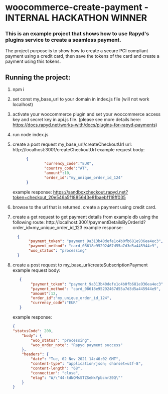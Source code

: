 # woocommerce-create-payment - INTERNAL HACKATHON WINNER

### This is an example project that shows how to use Rapyd's plugins service to create a seamless payment.

The project purpose is to show how to create a secure PCI compliant payment using a credit card, then save the tokens of the card and create a payment using this tokens.

Running the project:
-----------
1. npm i
2. set const my_base_url to your domain in index.js file (will not work localhost)
3. activate your woocommerce plugin and set your woocommerce access key and secret key in api.js file. (please see more details here: https://docs.rapyd.net/works-with/docs/plugins-for-rapyd-payments)
3. run node index.js
4. create a post request my_base_url/createCheckoutUrl
    url: http://localhost:3001/createCheckoutUrl
    example request body: 
    ```json
          {
                  "currency_code":"EUR",
                  "country_code":"AT",
                  "amount":10,
                  "order_id":"my_unique_order_id_124"
          }
    ```

    example response: https://sandboxcheckout.rapyd.net?token=checkout_20e546a5f1885643e81baebf118ff035
5. browse to the url that is returned. create a payment using credit card.
6. create a get request to get payment details from example db using the following route: http://localhost:3001/paymentDetailsByOrderId?order_id=my_unique_order_id_123
    example response:
      ```json
        {
             "payment_token": "payment_9a313b40defe1c4b0fb681e936ea4ec3",
             "payment_method": "card_08618e95292467d55a7d3d5a445944e9",
             "woo_status": "processing"
        }
     ```
7. create a post request to my_base_url/createSubscriptionPayment
    example request body:
     ```json
        {
             "payment_token": "payment_9a313b40defe1c4b0fb681e936ea4ec3",
             "payment_method": "card_08618e95292467d55a7d3d5a445944e9",
             "amount":12,
             "order_id":"my_unique_order_id_124",
             "currency_code":"EUR"
        }
   ```
    example response: 
    ```json
    {
    "statusCode": 200,
        "body": {
            "woo_status": "processing",
            "woo_order_note": "Rapyd payment success"
        },
        "headers": {
            "date": "Tue, 02 Nov 2021 14:46:02 GMT",
            "content-type": "application/json; charset=utf-8",
            "content-length": "68",
            "connection": "close",
            "etag": "W/\"44-tdNQMsSTZSeNxYpbcnrZ0Q\""
        }
    }
   ```

 
